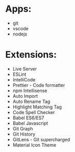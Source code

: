 # Apps:

- git
- vscode
- nodejs

# Extensions:

- Live Server
- ESLint
- IntelliCode
- Prettier - Code formatter
- npm Intellisense
- Auto Import
- Auto Rename Tag
- Highlight Matching Tag
- Code Spell Checker
- Babel ES6/ES7
- Babel Javascript
- Git Graph
- Git History
- GitLens - Git supercharged
- Material Icon Theme

